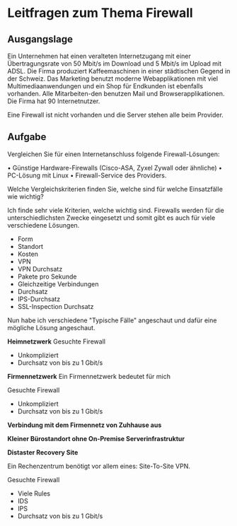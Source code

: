 # Leitfragen zum Thema Firewall

## **Ausgangslage**

Ein Unternehmen hat einen veralteten Internetzugang mit einer Übertragungsrate von 50 Mbit/s im Download und 5 Mbit/s im Upload mit ADSL. Die Firma produziert Kaffeemaschinen in einer städtischen Gegend in der Schweiz. Das Marketing benutzt moderne Webapplikationen mit viel Multimediaanwendungen und ein Shop für Endkunden ist ebenfalls vorhanden. Alle Mitarbeiten-den benutzen Mail und Browserapplikationen. Die Firma hat 90 Internetnutzer.

Eine Firewall ist nicht vorhanden und die Server stehen alle beim Provider.

## **Aufgabe**

Vergleichen Sie für einen Internetanschluss folgende Firewall-Lösungen:  

• Günstige Hardware-Firewalls (Cisco-ASA, Zyxel Zywall oder ähnliche) 
• PC-Lösung mit Linux 
• Firewall-Service des Providers. 

Welche Vergleichskriterien finden Sie, welche sind für welche Einsatzfälle wie wichtig? 

Ich finde sehr viele Kriterien, welche wichtig sind. Firewalls werden für die unterschiedlichsten Zwecke eingesetzt und somit gibt es auch für viele verschiedene Lösungen. 

- Form
- Standort
- Kosten
- VPN
- VPN Durchsatz
- Pakete pro Sekunde
- Gleichzeitige Verbindungen
- Durchsatz
- IPS-Durchsatz
- SSL-Inspection Durchsatz

Nun habe ich verschiedene "Typische Fälle" angeschaut und dafür eine mögliche Lösung angeschaut.

**Heimnetzwerk**
Gesuchte Firewall
- Unkompliziert 
- Durchsatz von bis zu 1 Gbit/s


**Firmennetzwerk**
Ein Firmennetzwerk bedeutet für mich 


Gesuchte Firewall
- Unkompliziert 
- Durchsatz von bis zu 1 Gbit/s


**Verbindung mit dem Firmennetz von Zuhhause aus**

**Kleiner Bürostandort ohne On-Premise Serverinfrastruktur**

**Distaster Recovery Site**

Ein Rechenzentrum benötigt vor allem eines: Site-To-Site VPN. 


Gesuchte Firewall
- Viele Rules
- IDS 
- IPS 
- Durchsatz von bis zu 1 Gbit/s